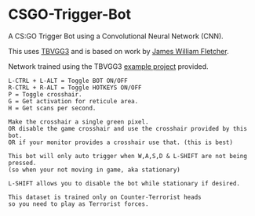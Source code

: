# CSGO-Trigger-Bot
A CS:GO Trigger Bot using a Convolutional Neural Network (CNN).

This uses [TBVGG3](https://github.com/TFNN/TBVGG3) and is based on work by [James William Fletcher](https://github.com/mrbid).

Network trained using the TBVGG3 [example project](https://github.com/TFNN/TBVGG3/blob/main/main.c) provided.

```
L-CTRL + L-ALT = Toggle BOT ON/OFF
R-CTRL + R-ALT = Toggle HOTKEYS ON/OFF
P = Toggle crosshair.
G = Get activation for reticule area.
H = Get scans per second.

Make the crosshair a single green pixel.
OR disable the game crosshair and use the crosshair provided by this bot.
OR if your monitor provides a crosshair use that. (this is best)

This bot will only auto trigger when W,A,S,D & L-SHIFT are not being pressed.
(so when your not moving in game, aka stationary)

L-SHIFT allows you to disable the bot while stationary if desired.

This dataset is trained only on Counter-Terrorist heads
so you need to play as Terrorist forces.
```
